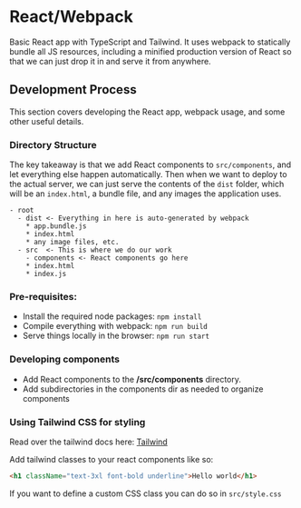 # React/Webpack 
Basic React app with TypeScript and Tailwind. It uses webpack
to statically bundle all JS resources, including a minified production
version of React so that we can just drop it in and serve
it from anywhere.

## Development Process
This section covers  developing the React app, webpack usage,
and some other useful details.

### Directory Structure
The key takeaway is that we add React components to `src/components`, 
and let everything else happen automatically. Then when we want to deploy
to the actual server, we can just serve the contents of the 
`dist` folder, which will be an `index.html`, a bundle file, and any images 
the application uses.

```
- root
  - dist <- Everything in here is auto-generated by webpack
    * app.bundle.js
    * index.html
    * any image files, etc.
  - src  <- This is where we do our work
    - components <- React components go here
    * index.html
    * index.js
```

### Pre-requisites:
- Install the required node packages: `npm install`
- Compile everything with webpack: `npm run build`
- Serve things locally in the browser: `npm run start`

### Developing components
- Add React components to the **/src/components** directory. 
- Add subdirectories in the components dir as needed to organize components

### Using Tailwind CSS for styling
Read over the tailwind docs here: [Tailwind](https://tailwindcss.com/docs/utility-first)

Add tailwind classes to your react components like so:
```html
<h1 className="text-3xl font-bold underline">Hello world</h1>
```

If you want to define a custom CSS class you can do so in `src/style.css`

